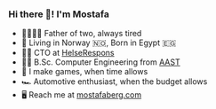 ### Hi there 🖖! I'm Mostafa

* 👨‍👩‍👧‍👧 Father of two, always tired
* 📍 Living in Norway 🇳🇴, Born in Egypt 🇪🇬
* 👨‍💻 CTO at [HelseRespons](https://www.helserespons.com)
* 👨‍🎓 B.Sc. Computer Engineering from [AAST](https://aast.edu/en/)
* 👾 I make games, when time allows
* 🏎️ Automotive enthusiast, when the budget allows
* 🖥️ Reach me at [mostafaberg.com](https://mostafaberg.com)

